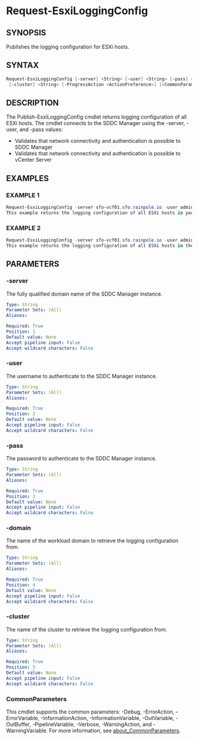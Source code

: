 # Request-EsxiLoggingConfig

## SYNOPSIS

Publishes the logging configuration for ESXi hosts.

## SYNTAX

```powershell
Request-EsxiLoggingConfig [-server] <String> [-user] <String> [-pass] <String> [-domain] <String>
 [-cluster] <String> [-ProgressAction <ActionPreference>] [<CommonParameters>]
```

## DESCRIPTION

The Publish-EsxiLoggingConfig cmdlet returns logging configuration of all ESXi hosts.
The cmdlet connects to the SDDC Manager using the -server, -user, and -pass values:

- Validates that network connectivity and authentication is possible to SDDC Manager
- Validates that network connectivity and authentication is possible to vCenter Server

## EXAMPLES

### EXAMPLE 1

```powershell
Request-EsxiLoggingConfig -server sfo-vcf01.sfo.rainpole.io -user administrator@vsphere.local -pass VMw@re123! -domain sfo-m01 -cluster sfo-m01-cl01
This example returns the logging configuration of all ESXi hosts in your VCF environment.
```

### EXAMPLE 2

```powershell
Request-EsxiLoggingConfig -server sfo-vcf01.sfo.rainpole.io -user administrator@vsphere.local -pass VMw@re123! -domain sfo-m01 -cluster sfo-m01-cl01
This example returns the logging configuration of all ESXi hosts in the provided workload domain.
```

## PARAMETERS

### -server

The fully qualified domain name of the SDDC Manager instance.

```yaml
Type: String
Parameter Sets: (All)
Aliases:

Required: True
Position: 1
Default value: None
Accept pipeline input: False
Accept wildcard characters: False
```

### -user

The username to authenticate to the SDDC Manager instance.

```yaml
Type: String
Parameter Sets: (All)
Aliases:

Required: True
Position: 2
Default value: None
Accept pipeline input: False
Accept wildcard characters: False
```

### -pass

The password to authenticate to the SDDC Manager instance.

```yaml
Type: String
Parameter Sets: (All)
Aliases:

Required: True
Position: 3
Default value: None
Accept pipeline input: False
Accept wildcard characters: False
```

### -domain

The name of the workload domain to retrieve the logging configuration from.

```yaml
Type: String
Parameter Sets: (All)
Aliases:

Required: True
Position: 4
Default value: None
Accept pipeline input: False
Accept wildcard characters: False
```

### -cluster

The name of the cluster to retrieve the logging configuration from.

```yaml
Type: String
Parameter Sets: (All)
Aliases:

Required: True
Position: 5
Default value: None
Accept pipeline input: False
Accept wildcard characters: False
```

### CommonParameters

This cmdlet supports the common parameters: -Debug, -ErrorAction, -ErrorVariable, -InformationAction, -InformationVariable, -OutVariable, -OutBuffer, -PipelineVariable, -Verbose, -WarningAction, and -WarningVariable. For more information, see [about_CommonParameters](http://go.microsoft.com/fwlink/?LinkID=113216).
